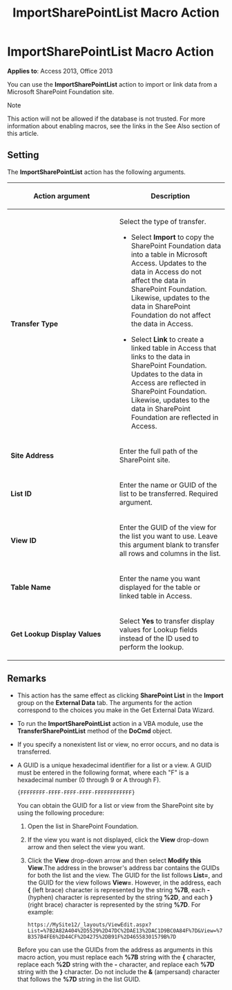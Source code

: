 ﻿---
title: ImportSharePointList Macro Action
TOCTitle: ImportSharePointList Macro Action
ms:assetid: 6a633d7d-d81d-0e2e-6c1c-706a552c1bf2
ms:mtpsurl: https://msdn.microsoft.com/library/Ff195403(v=office.15)
ms:contentKeyID: 48545429
ms.date: 09/18/2015
mtps_version: v=office.15
f1_keywords:
- vbaac10.chm152234
f1_categories:
- Office.Version=v15
---

# ImportSharePointList Macro Action

**Applies to**: Access 2013, Office 2013

You can use the **ImportSharePointList** action to import or link data from a Microsoft SharePoint Foundation site.

> [!NOTE]
> This action will not be allowed if the database is not trusted. For more information about enabling macros, see the links in the See Also section of this article.

## Setting

The **ImportSharePointList** action has the following arguments.

<table>
<colgroup>
<col style="width: 50%" />
<col style="width: 50%" />
</colgroup>
<thead>
<tr class="header">
<th><p>Action argument</p></th>
<th><p>Description</p></th>
</tr>
</thead>
<tbody>
<tr class="odd">
<td><p><strong>Transfer Type</strong></p></td>
<td><p>Select the type of transfer.</p>
<ul>
<li><p>Select <strong>Import</strong> to copy the SharePoint Foundation data into a table in Microsoft Access. Updates to the data in Access do not affect the data in SharePoint Foundation. Likewise, updates to the data in SharePoint Foundation do not affect the data in Access.</p></li>
<li><p>Select <strong>Link</strong> to create a linked table in Access that links to the data in SharePoint Foundation. Updates to the data in Access are reflected in SharePoint Foundation. Likewise, updates to the data in SharePoint Foundation are reflected in Access.</p></li>
</ul>
<p></p></td>
</tr>
<tr class="even">
<td><p><strong>Site Address</strong></p></td>
<td><p>Enter the full path of the SharePoint site.</p></td>
</tr>
<tr class="odd">
<td><p><strong>List ID</strong></p></td>
<td><p>Enter the name or GUID of the list to be transferred. Required argument.</p></td>
</tr>
<tr class="even">
<td><p><strong>View ID</strong></p></td>
<td><p>Enter the GUID of the view for the list you want to use. Leave this argument blank to transfer all rows and columns in the list.</p></td>
</tr>
<tr class="odd">
<td><p><strong>Table Name</strong></p></td>
<td><p>Enter the name you want displayed for the table or linked table in Access.</p></td>
</tr>
<tr class="even">
<td><p><strong>Get Lookup Display Values</strong></p></td>
<td><p>Select <strong>Yes</strong> to transfer display values for Lookup fields instead of the ID used to perform the lookup.</p></td>
</tr>
</tbody>
</table>


## Remarks

- This action has the same effect as clicking **SharePoint List** in the **Import** group on the **External Data** tab. The arguments for the action correspond to the choices you make in the Get External Data Wizard.

- To run the **ImportSharePointList** action in a VBA module, use the **TransferSharePointList** method of the **DoCmd** object.

- If you specify a nonexistent list or view, no error occurs, and no data is transferred.

- A GUID is a unique hexadecimal identifier for a list or a view. A GUID must be entered in the following format, where each "F" is a hexadecimal number (0 through 9 or A through F).
    
  `{FFFFFFFF-FFFF-FFFF-FFFF-FFFFFFFFFFFF}`
    
  You can obtain the GUID for a list or view from the SharePoint site by using the following procedure:
    
  1. Open the list in SharePoint Foundation.
    
  2. If the view you want is not displayed, click the **View** drop-down arrow and then select the view you want.
    
  3. Click the **View** drop-down arrow and then select **Modify this View**.The address in the browser's address bar contains the GUIDs for both the list and the view. The GUID for the list follows **List=**, and the GUID for the view follows **View=**. However, in the address, each **{** (left brace) character is represented by the string **%7B**, each **-** (hyphen) character is represented by the string **%2D**, and each **}** (right brace) character is represented by the string **%7D**. For example:
        
     `https://MySite12/_layouts/ViewEdit.aspx?List=%7B2A82A404%2D5529%2D47DC%2DAE13%2DAC1D9BC0A84F%7D&View=%7B357B4FE6%2D44CF%2D4275%2DB91F%2D46558301579B%7D`
        
  Before you can use the GUIDs from the address as arguments in this macro action, you must replace each **%7B** string with the **{** character, replace each **%2D** string with the **-** character, and replace each **%7D** string with the **}** character. Do not include the **&** (ampersand) character that follows the **%7D** string in the list GUID.

